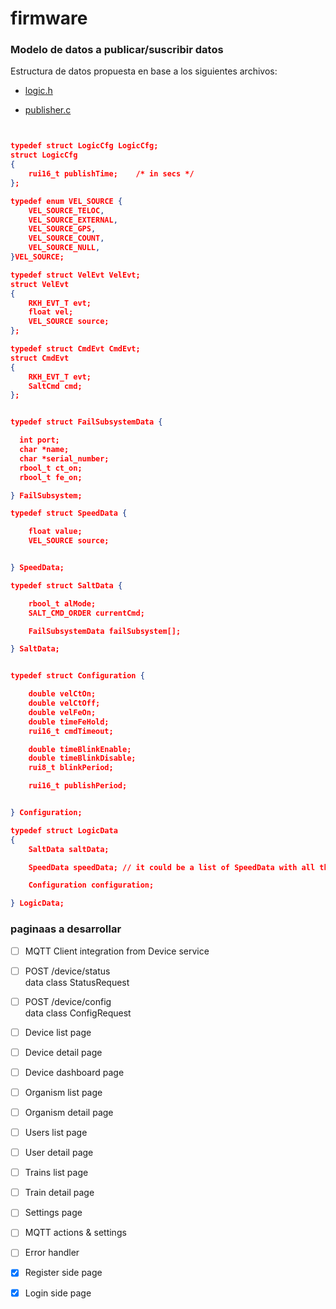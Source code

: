 # firmware

### Modelo de datos a publicar/suscribir datos

Estructura de datos propuesta en base a los siguientes archivos:

+ [logic.h](https://github.com/nahueespinosa/salt-firmware/blob/master/salt/logic/logic.h#L128)

+ [publisher.c](https://github.com/nahueespinosa/salt-firmware/blob/master/salt/publisher/publisher.c)


```json


typedef struct LogicCfg LogicCfg;
struct LogicCfg
{
    rui16_t publishTime;    /* in secs */
};

typedef enum VEL_SOURCE {
    VEL_SOURCE_TELOC,
    VEL_SOURCE_EXTERNAL,
    VEL_SOURCE_GPS,
    VEL_SOURCE_COUNT,
    VEL_SOURCE_NULL,
}VEL_SOURCE;

typedef struct VelEvt VelEvt;
struct VelEvt
{
    RKH_EVT_T evt;
    float vel;
    VEL_SOURCE source;
};

typedef struct CmdEvt CmdEvt;
struct CmdEvt
{
    RKH_EVT_T evt;
    SaltCmd cmd;
};


typedef struct FailSubsystemData {

  int port;
  char *name;
  char *serial_number;
  rbool_t ct_on;
  rbool_t fe_on;

} FailSubsystem;

typedef struct SpeedData {

    float value;
    VEL_SOURCE source;


} SpeedData;

typedef struct SaltData {

    rbool_t alMode;
    SALT_CMD_ORDER currentCmd;

    FailSubsystemData failSubsystem[];

} SaltData;


typedef struct Configuration {

    double velCtOn;
    double velCtOff;
    double velFeOn;
    double timeFeHold;
    rui16_t cmdTimeout;

    double timeBlinkEnable;
    double timeBlinkDisable;
    rui8_t blinkPeriod;

    rui16_t publishPeriod;


} Configuration;

typedef struct LogicData
{
    SaltData saltData;

    SpeedData speedData; // it could be a list of SpeedData with all the sources

    Configuration configuration;

} LogicData;
```


### paginaas a desarrollar

- [ ] MQTT Client integration from Device service
- [ ] POST /device/status<br>data class StatusRequest
- [ ] POST /device/config<br>data class ConfigRequest

- [ ] Device list page
- [ ] Device detail page
- [ ] Device dashboard page

- [ ] Organism list page
- [ ] Organism detail page

- [ ] Users list page
- [ ] User detail page

- [ ] Trains list page
- [ ] Train detail page

- [ ] Settings page

- [ ] MQTT actions & settings
- [ ] Error handler

- [x] Register side page
- [x] Login side page


